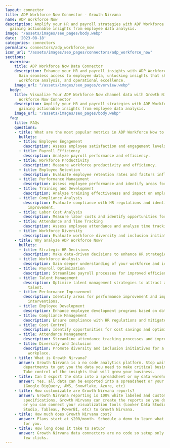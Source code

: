 ```yaml
---
layout: connector
title: ADP Workforce Now Connector - Growth Nirvana
name: ADP Workforce Now
description: Amplify your HR and payroll strategies with ADP Workforce Now integration,
  gaining actionable insights from employee data analysis.
image: "/assets/images/seo_pages/body.webp"
date: '2023-08-18'
categories: connectors
permalink: connectors/adp_workforce_now
icon_url: "/assets/images/seo_pages/connectors/adp_workforce_now"
sections:
  overview:
    title: ADP Workforce Now Data Connector
    description: Enhance your HR and payroll insights with ADP Workforce Now integration.
      Gain seamless access to employee data, unlocking insights that shape HR strategies,
      workforce analysis, and operational excellence.
    image_url: "/assets/images/seo_pages/overview.webp"
  body:
    title: Visualize Your ADP Workforce Now channel data with Growth Nirvana's ADP
      Workforce Now Connector
    description: Amplify your HR and payroll strategies with ADP Workforce Now integration,
      gaining actionable insights from employee data analysis.
    image_url: "/assets/images/seo_pages/body.webp"
  faq:
    title: FAQs
    questions:
    - title: What are the most popular metrics in ADP Workforce Now to analyze?
      bullets:
      - title: Employee Engagement
        description: Assess employee satisfaction and engagement levels.
      - title: Payroll Efficiency
        description: Analyze payroll performance and efficiency.
      - title: Workforce Productivity
        description: Measure workforce productivity and efficiency.
      - title: Employee Retention
        description: Evaluate employee retention rates and factors influencing turnover.
      - title: Performance Management
        description: Assess employee performance and identify areas for improvement.
      - title: Training and Development
        description: Analyze training effectiveness and impact on employee development.
      - title: Compliance Analysis
        description: Evaluate compliance with HR regulations and identify areas of
          improvement.
      - title: Labor Cost Analysis
        description: Measure labor costs and identify opportunities for cost savings.
      - title: Attendance and Time Tracking
        description: Assess employee attendance and analyze time tracking data.
      - title: Workforce Diversity
        description: Evaluate workforce diversity and inclusion initiatives.
    - title: Why analyze ADP Workforce Now?
      bullets:
      - title: Strategic HR Decisions
        description: Make data-driven decisions to enhance HR strategies.
      - title: Workforce Analysis
        description: Gain deeper understanding of your workforce and identify trends.
      - title: Payroll Optimization
        description: Streamline payroll processes for improved efficiency.
      - title: Talent Management
        description: Optimize talent management strategies to attract and retain top
          talent.
      - title: Performance Improvement
        description: Identify areas for performance improvement and implement targeted
          interventions.
      - title: Employee Development
        description: Enhance employee development programs based on data insights.
      - title: Compliance Management
        description: Ensure compliance with HR regulations and mitigate risks.
      - title: Cost Control
        description: Identify opportunities for cost savings and optimize labor costs.
      - title: Attendance Management
        description: Streamline attendance tracking processes and improve accuracy.
      - title: Diversity and Inclusion
        description: Promote diversity and inclusion initiatives for a more inclusive
          workplace.
    - title: What is Growth Nirvana?
      answer: Growth Nirvana is a no code analytics platform. Stop waiting for other
        departments to get you the data you need to make critical business decisions.
        Take control of the insights that will grow your business.
    - title: Can I export the data into a spreadsheet or my data warehouse?
      answer: Yes, all data can be exported into a spreadsheet or your data warehouse
        (Google BigQuery, AWS, Snowflake, Azure, etc)
    - title: How customizable are Growth Nirvana reports?
      answer: Growth Nirvana reporting is 100% white labeled and customized to your
        specifications. Growth Nirvana can create the reports so you don’t have to
        or you can connect your visualization tools (Looker Data Studio/Google Data
        Studio, Tableau, PowerBI, etc) to Growth Nirvana.
    - title: How much does Growth Nirvana cost?
      answer: Plans start at $200/month. Schedule a demo to learn what plan is best
        for you.
    - title: How long does it take to setup?
      answer: Growth Nirvana data connectors are no code so setup only requires a
        few clicks.
---
```

